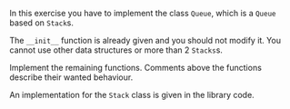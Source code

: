 In this exercise you have to implement the class `Queue`, which is a `Queue` based on `Stack`s.

The `__init__` function is already given and you should not modify it. You cannot use other data structures or more than 2 `Stacks`s.

Implement the remaining functions. Comments above the functions describe their wanted behaviour.

An implementation for the `Stack` class is given in the library code.
